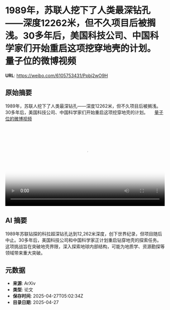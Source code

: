 # 1989年，苏联人挖下了人类最深钻孔——深度12262米，但不久项目后被搁浅。30多年后，美国科技公司、中国科学家们开始重启这项挖穿地壳的计划。 量子位的微博视频

**URL**: https://weibo.com/6105753431/Ppbj2wO9H

## 原始摘要

1989年，苏联人挖下了人类最深钻孔——深度12262米，但不久项目后被搁浅。30多年后，美国科技公司、中国科学家们开始重启这项挖穿地壳的计划。 <a href="https://video.weibo.com/show?fid=1034:5160000633372693" data-hide=""><span class="url-icon"><img style="width: 1rem;height: 1rem" src="https://h5.sinaimg.cn/upload/2015/09/25/3/timeline_card_small_video_default.png" referrerpolicy="no-referrer"></span><span class="surl-text">量子位的微博视频</span></a> <br clear="both"><div style="clear: both"></div><video controls="controls" poster="https://tvax1.sinaimg.cn/orj480/006Fd7o3ly1i0v70fu03gj31hc0u0tsk.jpg" style="width: 100%"><source src="https://f.video.weibocdn.com/u0/ZJOyg8Ksgx08nNpeN8S401041206tHu50E030.mp4?label=mp4_720p&amp;template=1280x720.25.0&amp;ori=0&amp;ps=1CwnkDw1GXwCQx&amp;Expires=1745733746&amp;ssig=myEm2mkhdN&amp;KID=unistore,video"><source src="https://f.video.weibocdn.com/u0/RxIDYLxTgx08nNpdf8s801041203mAdv0E020.mp4?label=mp4_hd&amp;template=852x480.25.0&amp;ori=0&amp;ps=1CwnkDw1GXwCQx&amp;Expires=1745733746&amp;ssig=N0uW4%2BM8oc&amp;KID=unistore,video"><source src="https://f.video.weibocdn.com/u0/jGJwPac4gx08nNpcs6pG010412027lT30E010.mp4?label=mp4_ld&amp;template=640x360.25.0&amp;ori=0&amp;ps=1CwnkDw1GXwCQx&amp;Expires=1745733746&amp;ssig=Yvm95lA2cE&amp;KID=unistore,video"><p>视频无法显示，请前往<a href="https://video.weibo.com/show?fid=1034%3A5160000633372693" target="_blank" rel="noopener noreferrer">微博视频</a>观看。</p></video>

## AI 摘要

1989年苏联钻探的科拉超深钻孔达到12,262米深度，创下世界纪录，但项目随后中止。30多年后，美国科技公司和中国科学家正计划重启钻穿地壳的探索任务。这项挑战旨在突破地壳界限，深入探索地球内部结构，可能为地质学、资源勘探等领域带来重大突破。

## 元数据

- **来源**: ArXiv
- **类型**: 论文
- **保存时间**: 2025-04-27T05:02:34Z
- **目录日期**: 2025-04-27
